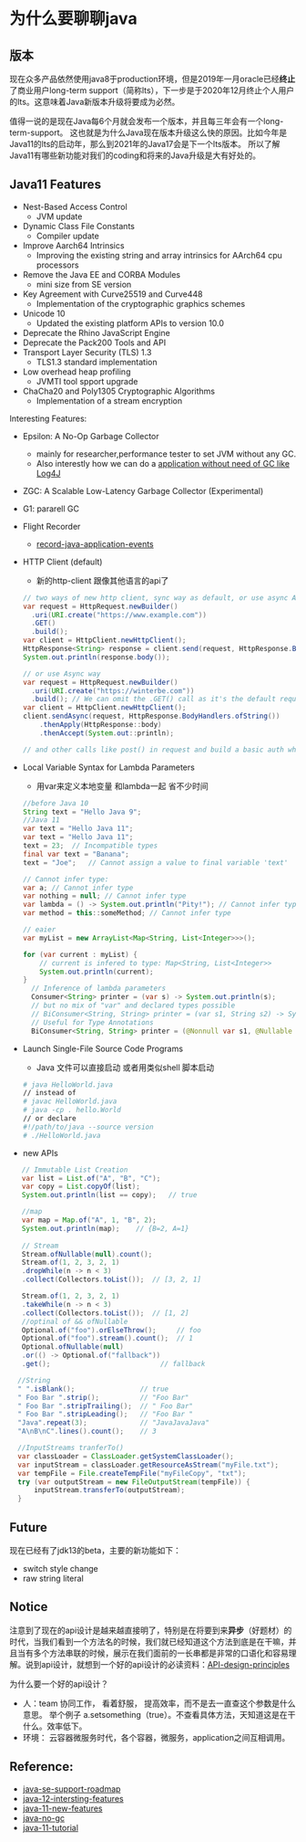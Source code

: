 # 为什么要聊聊java

## 版本
现在众多产品依然使用java8于production环境，但是2019年一月oracle已经**终止**了商业用户long-term support（简称lts），下一步是于2020年12月终止个人用户的lts。这意味着Java新版本升级将要成为必然。

值得一说的是现在Java每6个月就会发布一个版本，并且每三年会有一个long-term-support。 这也就是为什么Java现在版本升级这么快的原因。比如今年是Java11的lts的启动年，那么到2021年的Java17会是下一个lts版本。 所以了解Java11有哪些新功能对我们的coding和将来的Java升级是大有好处的。

## Java11 Features

- Nest-Based Access Control
  - JVM update
- Dynamic Class File Constants
  - Compiler update
- Improve Aarch64 Intrinsics
  - Improving the existing string and array intrinsics for AArch64 cpu processors 
- Remove the Java EE and CORBA Modules
  - mini size from SE version
- Key Agreement with Curve25519 and Curve448
  - Implementation of the cryptographic graphics schemes
- Unicode 10
  - Updated the existing platform APIs to version 10.0 
- Deprecate the Rhino JavaScript Engine
- Deprecate the Pack200 Tools and API
- Transport Layer Security (TLS) 1.3
   - TLS1.3 standard implementation
- Low overhead heap profiling
  - JVMTI tool spport upgrade
- ChaCha20 and Poly1305 Cryptographic Algorithms
  - Implementation of a stream encryption 

Interesting Features:

- Epsilon: A No-Op Garbage Collector
  - mainly for researcher,performance tester to set JVM without any GC.
  - Also interestly how we can do a [application without need of GC like Log4J](https://www.infoq.com/news/2016/05/log4j-garbage-free)
- ZGC: A Scalable Low-Latency Garbage Collector 
(Experimental)
- G1: pararell GC
- Flight Recorder
  - [record-java-application-events](https://openjdk.java.net/jeps/328)
- HTTP Client (default)
  - 新的http-client 跟像其他语言的api了
  ```java
  // two ways of new http client, sync way as default, or use async API
  var request = HttpRequest.newBuilder()
    .uri(URI.create("https://www.example.com"))
    .GET()
    .build();
  var client = HttpClient.newHttpClient();
  HttpResponse<String> response = client.send(request, HttpResponse.BodyHandlers.ofString());
  System.out.println(response.body());

  // or use Async way
  var request = HttpRequest.newBuilder()
    .uri(URI.create("https://winterbe.com"))
    .build(); // We can omit the .GET() call as it's the default request method.
  var client = HttpClient.newHttpClient();
  client.sendAsync(request, HttpResponse.BodyHandlers.ofString())
      .thenApply(HttpResponse::body)
      .thenAccept(System.out::println);

  // and other calls like post() in request and build a basic auth while build http client. go check API
  ```
- Local Variable Syntax for Lambda Parameters
  - 用var来定义本地变量 和lambda一起 省不少时间
  ```java
  //before Java 10
  String text = "Hello Java 9";
  //Java 11
  var text = "Hello Java 11";
  var text = "Hello Java 11";
  text = 23;  // Incompatible types
  final var text = "Banana";
  text = "Joe";   // Cannot assign a value to final variable 'text'

  // Cannot infer type:
  var a; // Cannot infer type
  var nothing = null; // Cannot infer type
  var lambda = () -> System.out.println("Pity!"); // Cannot infer type
  var method = this::someMethod; // Cannot infer type

  // eaier
  var myList = new ArrayList<Map<String, List<Integer>>>();

  for (var current : myList) {
      // current is infered to type: Map<String, List<Integer>>
      System.out.println(current);
  }
    // Inference of lambda parameters
	Consumer<String> printer = (var s) -> System.out.println(s); 
	// but no mix of "var" and declared types possible
	// BiConsumer<String, String> printer = (var s1, String s2) -> System.out.println(s1 + " " + s2);
	// Useful for Type Annotations
	BiConsumer<String, String> printer = (@Nonnull var s1, @Nullable var s2) -> System.out.println(s1 + (s2 == null ? "" : " " + s2));
  ```

- Launch Single-File Source Code Programs
  - Java 文件可以直接启动 或者用类似shell 脚本启动
  ```bash
  # java HelloWorld.java
  // instead of
  # javac HelloWorld.java
  # java -cp . hello.World
  // or declare 
  #!/path/to/java --source version
  # ./HelloWorld.java
  ```
- new APIs
 ```java
    // Immutable List Creation
	var list = List.of("A", "B", "C");
	var copy = List.copyOf(list);
	System.out.println(list == copy);   // true

	//map
	var map = Map.of("A", 1, "B", 2);
    System.out.println(map);    // {B=2, A=1}
    
    // Stream
    Stream.ofNullable(null).count();
    Stream.of(1, 2, 3, 2, 1)
    .dropWhile(n -> n < 3)
    .collect(Collectors.toList());  // [3, 2, 1]

    Stream.of(1, 2, 3, 2, 1)
    .takeWhile(n -> n < 3)
    .collect(Collectors.toList());  // [1, 2]
    //optinal of && ofNullable
    Optional.of("foo").orElseThrow();     // foo
    Optional.of("foo").stream().count();  // 1
    Optional.ofNullable(null)
    .or(() -> Optional.of("fallback"))
    .get();                           // fallback

   //String 
   " ".isBlank();                // true
   " Foo Bar ".strip();          // "Foo Bar"
   " Foo Bar ".stripTrailing();  // " Foo Bar"
   " Foo Bar ".stripLeading();   // "Foo Bar "
   "Java".repeat(3);             // "JavaJavaJava"
   "A\nB\nC".lines().count();    // 3

   //InputStreams tranferTo()
   var classLoader = ClassLoader.getSystemClassLoader();
   var inputStream = classLoader.getResourceAsStream("myFile.txt");
   var tempFile = File.createTempFile("myFileCopy", "txt");
   try (var outputStream = new FileOutputStream(tempFile)) {
       inputStream.transferTo(outputStream);
   }

 ``` 

## Future
现在已经有了jdk13的beta，主要的新功能如下：
- switch style change
- raw string literal

## Notice
注意到了现在的api设计是越来越直接明了，特别是在将要到来**异步**（好题材）的时代，当我们看到一个方法名的时候，我们就已经知道这个方法到底是在干嘛，并且当有多个方法串联的时候，展示在我们面前的一长串都是非常的口语化和容易理解。说到api设计，就想到一个好的api设计的必读资料：[API-design-principles](https://wiki.qt.io/API_Design_Principles)

为什么要一个好的api设计？
- 人：team 协同工作， 看着舒服， 提高效率，而不是去一直查这个参数是什么意思。
举个例子 a.setsomething（true）。不查看具体方法，天知道这是在干什么。效率低下。
- 环境： 云容器微服务时代，各个容器，微服务，application之间互相调用。

## Reference:
- [java-se-support-roadmap](https://www.oracle.com/technetwork/java/java-se-support-roadmap.html)
- [java-12-intersting-features](https://dzone.com/articles/interesting-jdk-12-features-to-watch-out-for)
- [java-11-new-features](https://codingcompiler.com/17-new-features-in-java-11-jdk-11-features/)
- [java-no-gc](https://www.infoq.com/news/2017/03/java-epsilon-gc)
- [java-11-tutorial](https://winterbe.com/posts/2018/09/24/java-11-tutorial/)
